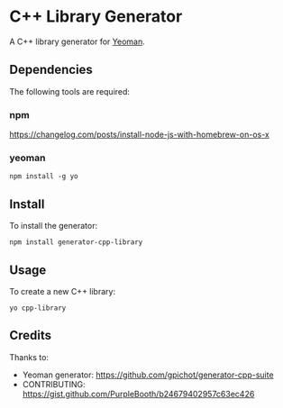 # C++ Library Generator

A C++ library generator for [Yeoman](http://yeoman.io/).

## Dependencies

The following tools are required:

### npm

https://changelog.com/posts/install-node-js-with-homebrew-on-os-x

### yeoman

    npm install -g yo

## Install

To install the generator:

    npm install generator-cpp-library

## Usage

To create a new C++ library:

    yo cpp-library

## Credits

Thanks to:

- Yeoman generator: https://github.com/gpichot/generator-cpp-suite
- CONTRIBUTING: https://gist.github.com/PurpleBooth/b24679402957c63ec426